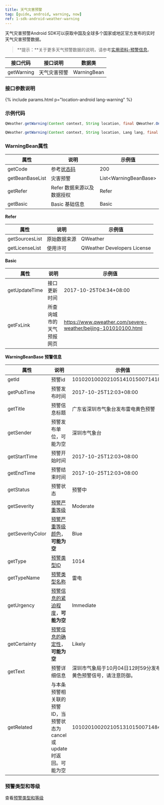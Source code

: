 ```yaml
---
title: 天气灾害预警
tag: [guide, android, warning, now]
ref: 1-sdk-android-weather-warning
---
```


天气灾害预警Android SDK可以获取中国及全球多个国家或地区官方发布的实时天气灾害预警数据。

> **提示：**关于更多天气预警数据的说明，请参考[实用资料-预警信息](/docs/resource/warning-info/)。

| 接口代码| 接口说明        | 数据类      |
| ------------ | ---------- | ----------- |
| getWarning| 天气灾害预警  | WarningBean |

### 接口参数说明

{% include params.html p="location-android lang-warning" %}

### 示例代码

```java
QWeather.getWarning(Context context, String location, final QWeather.OnResultWarningListener listener) ;

QWeather.getWarning(Context context, String location, Lang lang, final QWeather.OnResultWarningListener listener) ;

```

### WarningBean属性

| 属性            | 说明                       | 示例值                      |
| --------------- | -------------------------- | --------------------------- |
| getCode         | 参考[状态码](/docs/resource/status-code/)                    | 200  |
| getBeanBaseList | 灾害预警                   | List&lt;WarningBeanBase&gt; |
| getRefer        | Refer 数据来源以及数据授权 | Refer                       |
| getBasic        | Basic 基础信息             | Basic                       |

**Refer**

| 属性           | 说明         | 示例值             |
| -------------- | ------------ | ------------------ |
| getSourcesList | 原始数据来源 | QWeather      |
| getLicenseList | 使用许可     | QWeather Developers License |

**Basic**

| 属性          | 说明                     | 示例值               |
| ------------- | ------------------------ | -------------------- |
| getUpdateTime | 接口更新时间             | 2017-10-25T04:34+08:00     |
| getFxLink     | 所查询城市的天气预报网页 | https://www.qweather.com/severe-weather/beijing-101010100.html |

**WarningBeanBase 预警信息**

| 属性         | 说明                               | 示例值                                                           |
| ------------ | ---------------------------------- | ---------------------------------------------------------------- |
| getId        | 预警id                             | 10102010020210514101500714183119
| getPubTime   | 预警发布时间   | 2017-10-25T12:03+08:00                                                 |
| getTitle     | 预警信息标题                       | 广东省深圳市气象台发布雷电黄色预警                               |
| getSender | 预警发布单位，可能为空 |深圳市气象台 |
| getStartTime | 预警开始时间                       | 2017-10-25T12:03+08:00                                |
| getEndTime   | 预警结束时间                       | 2017-10-25T12:03+08:00                                |
| getStatus    | 预警状态                           | 预警中                                                           |
| getSeverity     | [预警严重等级](/docs/resource/warning-info/#severity)               | Moderate                                                             |
| getSeverityColor     | [预警严重等级颜色](/docs/resource/warning-info/#severity-color)，**可能为空**               | Blue                                                             |
| getType      | [预警类型ID](/docs/resource/warning-info/#warning-type)     | 1014                                                             |
| getTypeName      | [预警类型名称](/docs/resource/warning-info/#warning-type)     | 雷电                                                             |
| getUrgency      | [预警信息的紧迫程度](/docs/resource/warning-info/#urgency)，**可能为空**     | Immediate                                                             |
| getCertainty      | [预警信息的确定性](/docs/resource/warning-info/#certainty)，**可能为空**     | Likely                                                             |
| getText      | 预警详细信息                       | 深圳市气象局于10月04日12时59分发布雷电黄色预警信号，请注意防御。 |
| getRelated      | 与本条预警相关联的预警ID，当预警状态为cancel或update时返回。可能为空 | 10102010020210513101500714846231 |


### 预警类型和等级

查看[预警类型和等级](/docs/resource/warning-info/)
